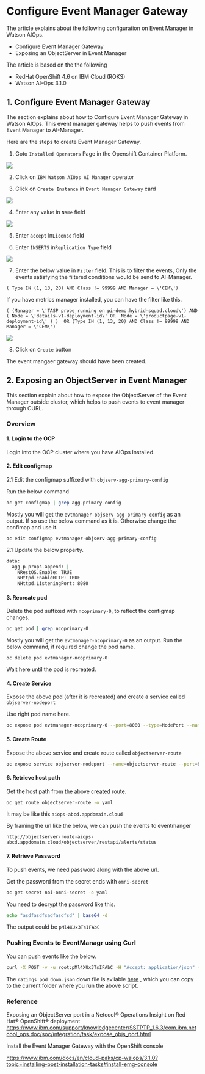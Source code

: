 # Configure Event Manager Gateway

The article explains about the following configuration on Event Manager in Watson AIOps. 

- Configure Event Manager Gateway
- Exposing an ObjectServer in Event Manager

The article is based on the the following

- RedHat OpenShift 4.6 on IBM Cloud (ROKS)
- Watson AI-Ops 3.1.0

## 1. Configure Event Manager Gateway

The section explains about how to Configure Event Manager Gateway in Watson AIOps. This event manager gateway helps to push events from Event Manager to AI-Manager.

Here are the steps to create Event Manager Gateway.

1. Goto `Installed Operators` Page in the Openshift Container Platform. 

<img src="images/image1.png">

2. Click on `IBM Watson AIOps AI Manager` operator

3. Click on `Create Instance` in `Event Manager Gateway` card

<img src="images/image2.png">

4. Enter any value in `Name` field

<img src="images/image3.png">

5. Enter `accept` in`License` field

6. Enter `INSERTS` in`Replication Type` field

<img src="images/image4.png">

7. Enter the below value in `Filter` field. This is to filter the events, Only the events satisfying the filtered conditions would be send to AI-Manager.

```
( Type IN (1, 13, 20) AND Class != 99999 AND Manager = \'CEM\')
```

If you have metrics manager installed, you can have the filter like this.


```
( (Manager = \'TASP probe running on pi-demo.hybrid-squad.cloud\') AND ( Node = \'details-v1-deployment-id\' OR  Node = \'productpage-v1-deployment-id\' ) )  OR (Type IN (1, 13, 20) AND Class != 99999 AND Manager = \'CEM\')
```

<img src="images/image5.png">

8. Click on `Create` button

The event mangaer gateway should have been created.

## 2. Exposing an ObjectServer in Event Manager

This section explain about how to expose the ObjectServer of the Event Manager outside cluster, which helps to push events to event manager through CURL.

### Overview

#### 1. Login to the OCP

Login into the OCP cluster where you have AIOps Installed.

#### 2. Edit configmap 

2.1 Edit the configmap suffixed with `objserv-agg-primary-config`

Run the below command

```bash
oc get configmap | grep agg-primary-config
```

Mostly you will get the `evtmanager-objserv-agg-primary-config` as an output. If so use the below command as it is. Otherwise change the confimap and use it.

```
oc edit configmap evtmanager-objserv-agg-primary-config
```

2.1 Update the below property.

```bash
data:
  agg-p-props-append: |
    NRestOS.Enable: TRUE
    NHttpd.EnableHTTP: TRUE
    NHttpd.ListeningPort: 8080
```

#### 3. Recreate pod 

Delete the pod suffixed with `ncoprimary-0`, to reflect the configmap changes.

```bash
oc get pod | grep ncoprimary-0
```

Mostly you will get the `evtmanager-ncoprimary-0` as an output. Run the below command, if required change the pod name.

```
oc delete pod evtmanager-ncoprimary-0
```

Wait here until the pod is recreated.

#### 4. Create Service

Expose the above pod (after it is recreated) and create a service called `objserver-nodeport`

Use right pod name here.

```bash
oc expose pod evtmanager-ncoprimary-0 --port=8080 --type=NodePort --name=objserver-nodeport
```

#### 5. Create Route

Expose the above service and create route called `objectserver-route`

```bash
oc expose service objserver-nodeport --name=objectserver-route --port=8080
```

#### 6. Retrieve host path

Get the host path from the above created route.

```bash
oc get route objectserver-route -o yaml
```

It may be like this `aiops-abcd.appdomain.cloud`

By framing the url like the below, we can push the events to eventmanger

`http://objectserver-route-aiops-abcd.appdomain.cloud/objectserver/restapi/alerts/status`


#### 7. Retrieve Password

To push events, we need password along with the above url.

Get the password from the secret ends with `omni-secret`

```bash
oc get secret noi-omni-secret -o yaml
```

You need to decrypt the password like this.

```bash
echo "asdfasdfsadfasdfsd" | base64 -d
```

The output could be `pMl4XUx3TsIFAbC`


### Pushing Events to EventManagr using Curl

You can push events like the below.

```bash
curl -X POST -v -u root:pMl4XUx3TsIFAbC -H "Accept: application/json" -H "Content-Type: application/json" -d @ratings_pod_down.json http://objectserver-route-aiops-abcd.appdomain.cloud/objectserver/restapi/alerts/status
```

The `ratings_pod_down.json` down file is avilable [here](./files/ratings_pod_down.json) , which you can copy to the current folder where you run the above script.


### Reference

Exposing an ObjectServer port in a Netcool® Operations Insight on Red Hat® OpenShift® deployment
https://www.ibm.com/support/knowledgecenter/SSTPTP_1.6.3/com.ibm.netcool_ops.doc/soc/integration/task/expose_objs_port.html

Install the Event Manager Gateway with the OpenShift console

https://www.ibm.com/docs/en/cloud-paks/cp-waiops/3.1.0?topic=installing-post-installation-tasks#install-emg-console

